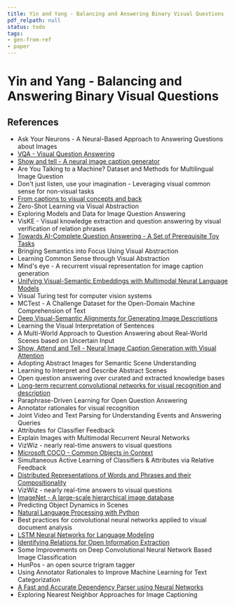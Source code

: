 ```yaml
---
title: Yin and Yang - Balancing and Answering Binary Visual Questions
pdf_relpath: null
status: todo
tags:
- gen-from-ref
- paper
---
```


# Yin and Yang - Balancing and Answering Binary Visual Questions

## References

- Ask Your Neurons - A Neural-Based Approach to Answering Questions about Images
- [VQA - Visual Question Answering](./vqa-visual-question-answering.md)
- [Show and tell - A neural image caption generator](./show-and-tell-a-neural-image-caption-generator.md)
- Are You Talking to a Machine? Dataset and Methods for Multilingual Image Question
- Don't just listen, use your imagination - Leveraging visual common sense for non-visual tasks
- [From captions to visual concepts and back](./from-captions-to-visual-concepts-and-back.md)
- Zero-Shot Learning via Visual Abstraction
- Exploring Models and Data for Image Question Answering
- VisKE - Visual knowledge extraction and question answering by visual verification of relation phrases
- [Towards AI-Complete Question Answering - A Set of Prerequisite Toy Tasks](./towards-ai-complete-question-answering-a-set-of-prerequisite-toy-tasks.md)
- Bringing Semantics into Focus Using Visual Abstraction
- Learning Common Sense through Visual Abstraction
- Mind's eye - A recurrent visual representation for image caption generation
- [Unifying Visual-Semantic Embeddings with Multimodal Neural Language Models](./unifying-visual-semantic-embeddings-with-multimodal-neural-language-models.md)
- Visual Turing test for computer vision systems
- MCTest - A Challenge Dataset for the Open-Domain Machine Comprehension of Text
- [Deep Visual-Semantic Alignments for Generating Image Descriptions](./deep-visual-semantic-alignments-for-generating-image-descriptions.md)
- Learning the Visual Interpretation of Sentences
- A Multi-World Approach to Question Answering about Real-World Scenes based on Uncertain Input
- [Show, Attend and Tell - Neural Image Caption Generation with Visual Attention](./show-attend-and-tell-neural-image-caption-generation-with-visual-attention.md)
- Adopting Abstract Images for Semantic Scene Understanding
- Learning to Interpret and Describe Abstract Scenes
- Open question answering over curated and extracted knowledge bases
- [Long-term recurrent convolutional networks for visual recognition and description](./long-term-recurrent-convolutional-networks-for-visual-recognition-and-description.md)
- Paraphrase-Driven Learning for Open Question Answering
- Annotator rationales for visual recognition
- Joint Video and Text Parsing for Understanding Events and Answering Queries
- Attributes for Classifier Feedback
- Explain Images with Multimodal Recurrent Neural Networks
- VizWiz - nearly real-time answers to visual questions
- [Microsoft COCO - Common Objects in Context](./microsoft-coco-common-objects-in-context.md)
- Simultaneous Active Learning of Classifiers &amp; Attributes via Relative Feedback
- [Distributed Representations of Words and Phrases and their Compositionality](./distributed-representations-of-words-and-phrases-and-their-compositionality.md)
- VizWiz - nearly real-time answers to visual questions
- [ImageNet - A large-scale hierarchical image database](./imagenet-a-large-scale-hierarchical-image-database.md)
- Predicting Object Dynamics in Scenes
- [Natural Language Processing with Python](./natural-language-processing-with-python.md)
- Best practices for convolutional neural networks applied to visual document analysis
- [LSTM Neural Networks for Language Modeling](./lstm-neural-networks-for-language-modeling.md)
- [Identifying Relations for Open Information Extraction](./identifying-relations-for-open-information-extraction.md)
- Some Improvements on Deep Convolutional Neural Network Based Image Classification
- HunPos - an open source trigram tagger
- Using Annotator Rationales to Improve Machine Learning for Text Categorization
- [A Fast and Accurate Dependency Parser using Neural Networks](./a-fast-and-accurate-dependency-parser-using-neural-networks.md)
- Exploring Nearest Neighbor Approaches for Image Captioning
